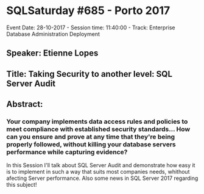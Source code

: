 # SQLSaturday #685 - Porto 2017
Event Date: 28-10-2017 - Session time: 11:40:00 - Track: Enterprise Database Administration  Deployment
## Speaker: Etienne Lopes
## Title: Taking Security to another level: SQL Server Audit
## Abstract:
### Your company implements data access rules and policies to meet compliance with established security standards... How can you ensure and prove at any time that they're being properly followed, without killing your database servers performance while capturing evidence?

In this Session I'll talk about SQL Server Audit and demonstrate how easy it is to implement in such a way that suits most companies needs, whithout afecting Server performance. 
Also some news in SQL Server 2017 regarding this subject!
